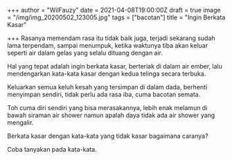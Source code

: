 +++
author = "WilFauzy"
date = 2021-04-08T19:00:00Z
draft = true
image = "/img/img_20200502_123005.jpg"
tags = ["bacotan"]
title = "Ingin Berkata Kasar"

+++
Rasanya memendam rasa itu tidak baik juga, terjadi sekarang sudah lama terpendam, sampai menumpuk, ketika waktunya tiba akan keluar seperti air dalam gelas yang selalu dituang dengan air. 

Hal yang tepat adalah ingin berkata kasar, berteriak di dalam air ember, lalu mendengarkan kata-kata kasar dengan kedua telinga secara terbuka. 

Keluarkan semua keluh kesah yang tersimpan di dalam dada, berhenti menyimpan sendiri, tidak perlu ada rasa iba, cuma bacotan semata. 

Toh cuma diri sendiri yang bisa merasakannya, lebih enak melamun di bawah siraman air shower namun apalah daya tidak ada air shower yang mengalir. 

Berkata kasar dengan kata-kata yang tidak kasar bagaimana caranya? 

Coba tanyakan pada kata-kata.